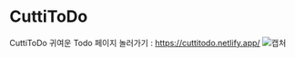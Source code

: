 # CuttiToDo
CuttiToDo
귀여운 Todo 페이지 놀러가기 : https://cuttitodo.netlify.app/
![캡처](https://user-images.githubusercontent.com/93479286/163821418-901d62c2-dd72-4ceb-a3ff-d26a5ef7fb14.PNG)

